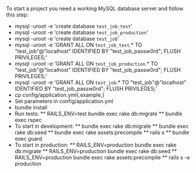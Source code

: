 To start a project you need a working MySQL database server and follow this step:
* mysql -uroot -e 'create database `test_job_test`'
* mysql -uroot -e 'create database `test_job_production`'
* mysql -uroot -e 'create database `test_job`'
* mysql -uroot -e 'GRANT ALL ON `test_job_test`.* TO "test_job"@"localhost" IDENTIFIED BY "test_job_passw0rd"; FLUSH PRIVILEGES;'
* mysql -uroot -e 'GRANT ALL ON `test_job_production`.* TO "test_job"@"localhost" IDENTIFIED BY "test_job_passw0rd"; FLUSH PRIVILEGES;'
* mysql -uroot -e 'GRANT ALL ON `test_job`.* TO "test_job"@"localhost" IDENTIFIED BY "test_job_passw0rd"; FLUSH PRIVILEGES;'
* cp config/application.yml{.example,}
* Set parameters in config/application.yml
* bundle install
* Run tests:
** RAILS_ENV=test bundle exec rake db:migrate
** bundle exec rspec
* To start in development:
** bundle exec rake db:migrate
** bundle exec rake db:seed
** bundle exec rake assets:precompile
** rails s
** bundle exec guard
* To start in production:
** RAILS_ENV=production bundle exec rake db:migrate
** RAILS_ENV=production bundle exec rake db:seed
** RAILS_ENV=production bundle exec rake assets:precompile
** rails s -e production